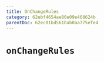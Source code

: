 ```yaml
---
title: OnChangeRules
category: 62ebf4654ae80e09e468624b
parentDoc: 62ec01bd561bab0aa775efe4
---
```


# `onChangeRules` 

